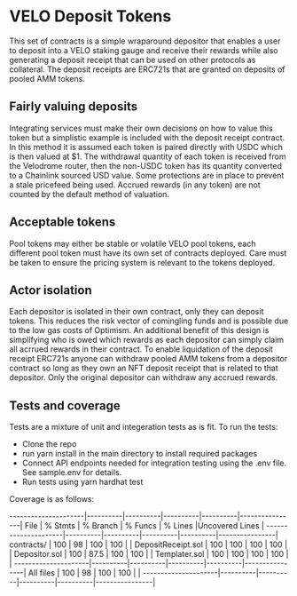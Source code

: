 # VELO Deposit Tokens

This set of contracts is a simple wraparound depositor that enables a user to deposit into a VELO staking gauge and receive their rewards while also generating a deposit receipt that can be used on other protocols as collateral. The deposit receipts are  ERC721s that are granted on deposits of  pooled AMM tokens.

## Fairly valuing deposits
Integrating services must make their own decisions on how to value this token but a simplistic example is included with the deposit receipt contract. In this method it is assumed each token is paired directly with USDC which is then valued at $1. The withdrawal quantity of each token is received from the Velodrome router, then the non-USDC token has its quantity converted to a Chainlink sourced USD value.
Some protections are in place to prevent a stale pricefeed being used. Accrued rewards (in any token) are not counted by the default method of valuation.

## Acceptable tokens
Pool tokens may either be stable or volatile VELO pool tokens, each different pool token must have its own set of contracts deployed. Care must be taken to ensure the pricing system is relevant to the tokens deployed. 


## Actor isolation
Each depositor is isolated in their own contract, only they can deposit tokens. This reduces the risk vector of comingling funds and is possible due to the low gas costs of Optimism. An additional benefit of this design is simplifying who is owed which rewards as each depositor can simply claim all acrrued rewards in their contract. 
To enable liquidation of the deposit receipt ERC721s anyone can withdraw pooled AMM tokens from a depositor contract so long as they own an NFT deposit receipt 
that is related to that depositor. Only the original depositor can withdraw any accrued rewards.


## Tests and coverage

Tests are a mixture of unit and integeration tests as is fit. To run the tests:

- Clone the repo
- run yarn install in the main directory to install required packages
- Connect API endpoints needed for integration testing using the .env file. See sample.env for details.
- Run tests using yarn hardhat test

Coverage is as follows:

---------------------|----------|----------|----------|----------|----------------|
File                 |  % Stmts | % Branch |  % Funcs |  % Lines |Uncovered Lines |
---------------------|----------|----------|----------|----------|----------------|
 contracts/          |      100 |       98 |      100 |      100 |                |
  DepositReceipt.sol |      100 |      100 |      100 |      100 |                |
  Depositor.sol      |      100 |     87.5 |      100 |      100 |                |
  Templater.sol      |      100 |      100 |      100 |      100 |                |
---------------------|----------|----------|----------|----------|----------------|
All files            |      100 |       98 |      100 |      100 |                |
---------------------|----------|----------|----------|----------|----------------|
